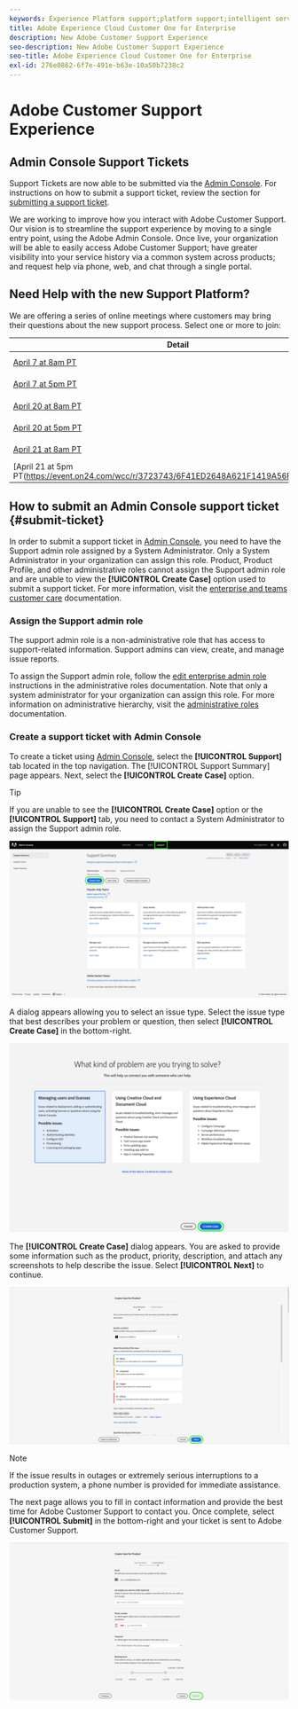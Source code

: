 ```yaml
---
keywords: Experience Platform support;platform support;intelligent services support; customer ai support; attribution ai support; rtcdp support; submit support ticket;customer support
title: Adobe Experience Cloud Customer One for Enterprise
description: New Adobe Customer Support Experience
seo-description: New Adobe Customer Support Experience
seo-title: Adobe Experience Cloud Customer One for Enterprise
exl-id: 276e0862-6f7e-491e-b63e-10a50b7238c2
---
```

# Adobe Customer Support Experience

## Admin Console Support Tickets

Support Tickets are now able to be submitted via the [Admin Console](https://adminconsole.adobe.com/). For instructions on how to submit a support ticket, review the section for [submitting a support ticket](#submit-ticket).

We are working to improve how you interact with Adobe Customer Support. Our vision is to streamline the support experience by moving to a single entry point, using the Adobe Admin Console. Once live, your organization will be able to easily access Adobe Customer Support; have greater visibility into your service history via a common system across products; and request help via phone, web, and chat through a single portal.

## Need Help with the new Support Platform?
 
We are offering a series of online meetings where customers may bring their questions about the new support process.  Select one or more to join:
 
|Detail |Day |Date |Registration Links |
|--- |--- |--- |--- |
[April 7 at 8am PT](https://event.on24.com/wcc/r/3723732/5288A3B031AD858BF241EB0C0057CD85)|Thurs|7-Apr|<https://event.on24.com/wcc/r/3723732/5288A3B031AD858BF241EB0C0057CD85>|
[April 7 at 5pm PT](https://event.on24.com/wcc/r/3723733/286EFEA9E8D9B6BB49464862F5414B8C)|Thurs|7-Apr|<https://event.on24.com/wcc/r/3723733/286EFEA9E8D9B6BB49464862F5414B8C>|
|[April 20 at 8am PT](https://event.on24.com/wcc/r/3712143/05DAF046E4BB864E7C313B056ADE4EB2)|Wed|20-Apr|<https://event.on24.com/wcc/r/3712143/05DAF046E4BB864E7C313B056ADE4EB2>|
|[April 20 at 5pm PT](https://event.on24.com/wcc/r/3723740/A9EDA45FA61D3FFC4BF713419B677F16)|Wed|20-Feb|<https://event.on24.com/wcc/r/3723740/A9EDA45FA61D3FFC4BF713419B677F16>|
|[April 21 at 8am PT](https://event.on24.com/wcc/r/3723741/C7EBCD38583D4D7AFCBD56029EB17C98)|Thurs|21-Apr|<https://event.on24.com/wcc/r/3723741/C7EBCD38583D4D7AFCBD56029EB17C98>|
|[April 21 at 5pm PT(https://event.on24.com/wcc/r/3723743/6F41ED2648A621F1419A56F0A52F4446)]|Thurs|21-Apr|<https://event.on24.com/wcc/r/3723743/6F41ED2648A621F1419A56F0A52F4446>|

## How to submit an Admin Console support ticket {#submit-ticket}

In order to submit a support ticket in [Admin Console](https://adminconsole.adobe.com/), you need to have the Support admin role assigned by a System Administrator. Only a System Administrator in your organization can assign this role. Product, Product Profile, and other administrative roles cannot assign the Support admin role and are unable to view the **[!UICONTROL Create Case]** option used to submit a support ticket. For more information, visit the [enterprise and teams customer care](https://helpx.adobe.com/enterprise/using/support-and-expert-services.html) documentation.

### Assign the Support admin role

The support admin role is a non-administrative role that has access to support-related information. Support admins can view, create, and manage issue reports.

To assign the Support admin role, follow the [edit enterprise admin role](https://helpx.adobe.com/enterprise/using/admin-roles.html#add-admin-teams) instructions in the administrative roles documentation. Note that only a system administrator for your organization can assign this role. For more information on administrative hierarchy, visit the [administrative roles](https://helpx.adobe.com/enterprise/admin-guide.html/enterprise/using/admin-roles.ug.html) documentation.

### Create a support ticket with Admin Console

To create a ticket using [Admin Console](https://adminconsole.adobe.com/), select the **[!UICONTROL Support]** tab located in the top navigation. The [!UICONTROL Support Summary] page appears. Next, select the **[!UICONTROL Create Case]** option.

>[!TIP]
>
> If you are unable to see the **[!UICONTROL Create Case]** option or the **[!UICONTROL Support]** tab, you need to contact a System Administrator to assign the Support admin role.

![Admin Console Support tab](./assets/Support.png)

A dialog appears allowing you to select an issue type. Select the issue type that best describes your problem or question, then select **[!UICONTROL Create Case]** in the bottom-right.

![Select issue](./assets/select-case-type.png)

The **[!UICONTROL Create Case]** dialog appears. You are asked to provide some information such as the product, priority, description, and attach any screenshots to help describe the issue. Select **[!UICONTROL Next]** to continue.

![create case](./assets/create_case.png)

>[!NOTE]
>
> If the issue results in outages or extremely serious interruptions to a production system, a phone number is provided for immediate assistance.

The next page allows you to fill in contact information and provide the best time for Adobe Customer Support to contact you. Once complete, select **[!UICONTROL Submit]** in the bottom-right and your ticket is sent to Adobe Customer Support.

![Submit ticket](./assets/submit_case.png)

<!--

## What About the Legacy Systems?

New Tickets/Cases will no longer be able to be submitted in legacy systems as of May 11th.  The [Admin Console](https://adminconsole.adobe.com/) will be used to submit new tickets/cases.

### Existing Tickets/Cases

* Between May 11th and May 20th the legacy systems will remain available to work existing tickets/cases to completion.
* Beginning May 20th the support team will migrate remaining open cases from the legacy systems to the new support experience.  You will receive an email notification regarding how to contact support to continue to work these cases.
-->
